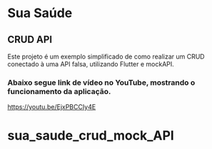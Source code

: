 # Sua Saúde

## CRUD API

Este projeto é um exemplo simplificado de como realizar um CRUD conectado à uma API falsa, utilizando Flutter e mockAPI.

### Abaixo segue link de vídeo no YouTube, mostrando o funcionamento da aplicação.

https://youtu.be/EjxPBCCIy4E

# sua_saude_crud_mock_API
